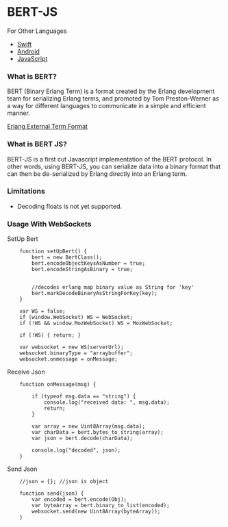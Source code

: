 # BERT-JS

For Other Languages

* [Swift](https://github.com/softwarejoint/SwiftBert)
* [Android](https://github.com/softwarejoint/AndroidBert)
* [JavaScript](https://github.com/softwarejoint/JavaScriptBert)

### What is BERT?
BERT (Binary Erlang Term) is a format created by the Erlang development team for serializing Erlang terms, and promoted by Tom Preston-Werner as a way for different languages to communicate in a simple and efficient manner.

[Erlang External Term Format](http://erlang.org/doc/apps/erts/erl_ext_dist.html)

### What is BERT JS?

BERT-JS is a first cut Javascript implementation of the BERT protocol. In other words, using BERT-JS, you can serialize data into a binary format that can then be de-serialized by Erlang directly into an Erlang term.

### Limitations

* Decoding floats is not yet supported.

### Usage With WebSockets

SetUp Bert

```
    function setUpBert() {
        bert = new BertClass();
        bert.encodeObjectKeysAsNumber = true;
        bert.encodeStringAsBinary = true;


        //decodes erlang map binary value as String for 'key'
        bert.markDecodeBinaryAsStringForKey(key);
    }

```

```
    var WS = false;
    if (window.WebSocket) WS = WebSocket;
    if (!WS && window.MozWebSocket) WS = MozWebSocket;

    if (!WS) { return; }

    var websocket = new WS(serverUrl);
    websocket.binaryType = "arraybuffer";
    websocket.onmessage = onMessage;

```

Receive Json

```
    function onMessage(msg) {

        if (typeof msg.data == "string") {
            console.log("received data: ", msg.data);
            return;
        }

        var array = new Uint8Array(msg.data);
        var charData = bert.bytes_to_string(array);
        var json = bert.decode(charData);

        console.log("decoded", json);
    }
```

Send Json
```
    //json = {}; //json is object

    function send(json) {
        var encoded = bert.encode(Obj);
        var byteArray = bert.binary_to_list(encoded);
        websocket.send(new Uint8Array(byteArray));
    }
```
